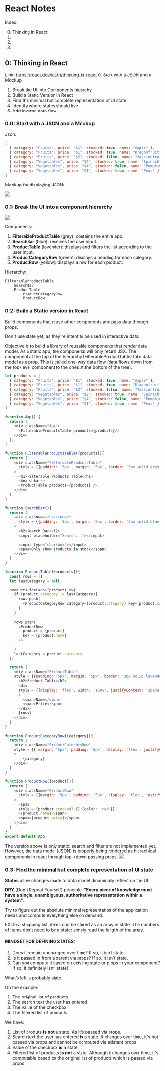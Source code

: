 # React Notes

Index: 

0. Thinking in React
1. 
2. 
3. 


## 0: Thinking in React
Link: https://react.dev/learn/thinking-in-react
0. Start with a JSON and a Mockup
1. Break the UI into Components hiearchy
2. Build a Static Version in React
3. Find the minimal but complete representation of UI state
4. Identify where states should live 
5. Add inverse data flow

### 0.0: Start with a JSON and a Mockup
Json: 

```javascript
[
  { category: "Fruits", price: "$1", stocked: true, name: "Apple" },
  { category: "Fruits", price: "$1", stocked: true, name: "Dragonfruit" },
  { category: "Fruits", price: "$2", stocked: false, name: "Passionfruit" },
  { category: "Vegetables", price: "$2", stocked: true, name: "Spinach" },
  { category: "Vegetables", price: "$4", stocked: false, name: "Pumpkin" },
  { category: "Vegetables", price: "$1", stocked: true, name: "Peas" }
]
```
Mockup for displaying JSON: 

![](https://react.dev/images/docs/s_thinking-in-react_ui.png)

### 0.1: Break the UI into a component hierarchy

![](https://react.dev/images/docs/s_thinking-in-react_ui_outline.png)

Components: 

1. **FilterableProductTable** (grey): contains the entire app.
2. **SearchBar** (blue): receives the user input.
3. **ProductTable** (lavender): displays and filters the list according to the user input.
4. **ProductCategoryRow** (green): displays a heading for each category.
5. **ProductRow** (yellow): displays a row for each product.

Hierarchy: 

```
FilterableProductTable
    SearchBar
    ProductTable
        ProductCategoryRow
        ProductRow
```

### 0.2: Build a Static version in React
Build components that reuse other components and pass data through props.

Don't use state yet, as they're intent to be used in interactive data.

Objective is to build a library of reusable components that render data model. As a static app, the components will only return JSX. The component at the top of the hierarchy (FilterableProductTable) take data model as a prop. This is called one-way data flow (data flows down from the top-level component to the ones at the bottom of the tree).

```javascript
let products = [
  { category: "Fruits", price: "$1", stocked: true, name: "Apple" },
  { category: "Fruits", price: "$1", stocked: true, name: "Dragonfruit" },
  { category: "Fruits", price: "$2", stocked: false, name: "Passionfruit" },
  { category: "Vegetables", price: "$2", stocked: true, name: "Spinach" },
  { category: "Vegetables", price: "$4", stocked: false, name: "Pumpkin" },
  { category: "Vegetables", price: "$1", stocked: true, name: "Peas" }
]

function App() {
  return (
    <div className="App">
      <FilterableProductsTable products={products}/>    
    </div>
  );
}

function FilterableProductsTable({products}){
  return (
    <div className="FilterableProductsTable"
      style = {{padding: '5px', margin: '5px', border: '3px solid grey', width: '500px'}}
    >
      <h1>Filterable Products Table</h1>
      <SearchBar/>
      <ProductTable products={products} />
    </div>
  )
}

function SearchBar(){
  return (
    <div className="SearchBar"
      style = {{padding: '5px', margin: '5px', border: '3px solid blue'}}
    >
      <h2>Search Bar</h2>
      <input placeholder="Search..."></input>

      <input type="checkbox"></input>
      <span>Only show products in stock</span>
    </div>
  )
}

function ProductTable({products}){
  const rows = []
  let lastCategory = null 

  products.forEach((product) =>{
    if (product.category != lastCategory){
      rows.push(
        <ProductCategoryRow category={product.category} key={product.category}/>
      )
    }
    
    rows.push(
      <ProductRow 
        product = {product}
        key = {product.name}
      />

    )
    lastCategory = product.category
  })

  return (
    <div className="ProductTable"
    style = {{padding: '5px', margin: '5px', border: '3px solid lavender'}}>
      <h2>Product Table</h2>
      <div
      style = {{display: 'flex', width: '100%', justifyContent: 'space-around'}}
      >
        <span>Name</span>
        <span>Price</span>
      </div>
      {rows}
    </div>
  )
}

function ProductCategoryRow({category}){
  return (
    <div className="ProductCategoryRow"
    style = {{ margin: '5px', padding: '5px', display: 'flex', justifyContent: 'center', border: '3px solid green'}}
    >
        {category}
    </div>
  )
}

function ProductRow({product}){
  return (
    <div className="ProductRow"
      style = {{margin: '5px', padding: '5px', display: 'flex', justifyContent: 'space-around', border: '3px solid yellow'}}
    >
      <span
      style = {product.stocked? {}:{color: 'red'}}
      >{product.name}</span>
      <span>{product.price}</span>
    </div>
  )
}
export default App;
```

The version above is only static: search and filter are not implemented yet. 
However, the data model (JSON) is properly being rendered as hierachical components in react through top->down passing props. 
![](https://i.imgur.com/v3Vk9PK.png)

### 0.3: Find the minimal but complete representation of UI state 

**States** allow changes made to data model dinamically reflect on the UI. 

**DRY** (Don't Repeat Yourself) principle: **"Every piece of knowledge must have a single, unambiguous, authoritative representation within a system"**.

Try to figure out the absolute minimal representation of the application needs and compute everything else on demand. 

EX: In a shopping list, items can be stored as an array in state. The numbers of items don't need to be a state: simply read the length of the array. 

#### **MINDSET FOR DEFINING STATES**: 

1. Does it remain unchanged over time? If so, it isn’t state.
2. Is it passed in from a parent via props? If so, it isn’t state.
3. Can you compute it based on existing state or props in your component? If so, it definitely isn’t state!

What’s left is probably state.


On the example: 

1. The original list of products
2. The search text the user has entered
3. The value of the checkbox
4. The filtered list of products

We have:
1. List of produts **is not** a state. As it's passed via props. 
2. Search text the user has entered **is** a state. It changes over time, it's not passed via props and cannot be computed via existant props. 
3. Value of the checkbox **is** a state. 
4. Filtered list of products **is not** a state. Although it changes over time, it's computable based on the original list of products which is passed via props. 

